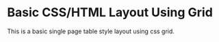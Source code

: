 
# Basic CSS/HTML Layout Using Grid

This is a basic single page table style layout using css grid. 
